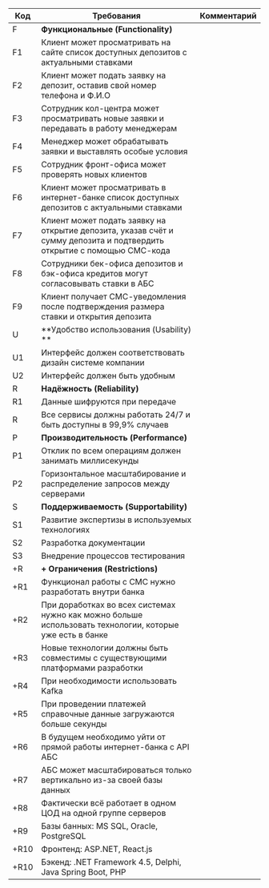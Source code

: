 | Код  | Требования                                                                                                              | Комментарий |
|------|-------------------------------------------------------------------------------------------------------------------------|-------------|
| F    | **Функциональные (Functionality)**                                                                                      |             |
| F1   | Клиент может просматривать на сайте список доступных депозитов с актуальными ставками                                   |             |
| F2   | Клиент может подать заявку на депозит, оставив свой номер телефона и Ф.И.О                                              |             |
| F3   | Сотрудник кол-центра может просматривать новые заявки и передавать в работу менеджерам                                  |             |
| F4   | Менеджер может обрабатывать заявки и выставлять особые условия                                                          |             |
| F5   | Сотрудник фронт-офиса может проверять новых клиентов                                                                    |             |
| F6   | Клиент может просматривать в интернет-банке список доступных депозитов с актуальными ставками                           |             |
| F7   | Клиент может подать заявку на открытие депозита, указав счёт и сумму депозита и подтвердить открытие с помощью СМС-кода |             |
| F8   | Сотрудники бек-офиса депозитов и бэк-офиса кредитов могут согласовывать ставки в АБС                                    |             |
| F9   | Клиент получает  СМС-уведомления после подтверждения размера ставки и открытия депозита                                 |             |
| U    | **Удобство использования (Usability) **                                                                                 |             |
| U1   | Интерфейс должен соответствовать дизайн системе компании                                                                |             |
| U2   | Интерфейс должен быть удобным                                                                                           |             |
| R    | **Надёжность (Reliability)**                                                                                            |             |
| R1   | Данные шифруются при передаче                                                                                           |             |
| R    | Все сервисы должны работать 24/7 и быть доступны в 99,9% случаев                                                        |             |
| P    | **Производительность (Performance)**                                                                                    |             |
| P1   | Отклик по всем операциям должен занимать миллисекунды                                                                   |             |
| P2   | Горизонтальное масштабирование и распределение запросов между серверами                                                 |             |
| S    | **Поддерживаемость (Supportability)**                                                                                   |             |
| S1   | Развитие экспертизы в используемых технологиях                                                                          |             |
| S2   | Разработка документации                                                                                                 |             |
| S3   | Внедрение процессов тестирования                                                                                        |             |
| +R   | **+ Ограничения (Restrictions)**                                                                                        |             |
| +R1  | Функционал работы с СМС нужно разработать внутри банка                                                                  |             |
| +R2  | При доработках во всех системах нужно как можно больше использовать технологии, которые уже есть в банке                |             |
| +R3  | Новые технологии должны быть совместимы с существующими платформами разработки                                          |             |
| +R4  | При необходимости использовать Kafka                                                                                    |             |
| +R5  | При проведении платежей справочные данные загружаются больше секунды                                                    |             |
| +R6  | В будущем необходимо уйти от прямой работы интернет-банка с API АБС                                                     |             |
| +R7  | АБС может масштабироваться только вертикально из-за своей базы данных                                                   |             |
| +R8  | Фактически всё работает в одном ЦОД на одной группе серверов                                                            |             |
| +R9  | Базы банных: MS SQL, Oracle, PostgreSQL                                                                                 |             |
| +R10 | Фронтенд: ASP.NET, React.js                                                                                             |             |
| +R10 | Бэкенд: .NET Framework 4.5, Delphi, Java Spring Boot, PHP                                                               |             |
